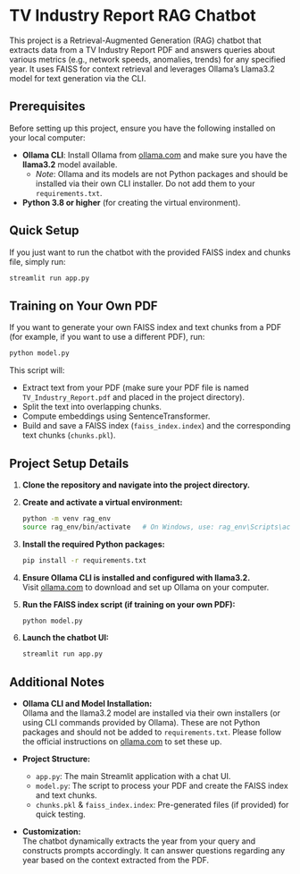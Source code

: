 # TV Industry Report RAG Chatbot

This project is a Retrieval-Augmented Generation (RAG) chatbot that extracts data from a TV Industry Report PDF and answers queries about various metrics (e.g., network speeds, anomalies, trends) for any specified year. It uses FAISS for context retrieval and leverages Ollama’s Llama3.2 model for text generation via the CLI.

## Prerequisites

Before setting up this project, ensure you have the following installed on your local computer:
- **Ollama CLI**: Install Ollama from [ollama.com](https://ollama.com) and make sure you have the **llama3.2** model available.
  - *Note*: Ollama and its models are not Python packages and should be installed via their own CLI installer. Do not add them to your `requirements.txt`.
- **Python 3.8 or higher** (for creating the virtual environment).

## Quick Setup

If you just want to run the chatbot with the provided FAISS index and chunks file, simply run:
```bash
streamlit run app.py
```

## Training on Your Own PDF

If you want to generate your own FAISS index and text chunks from a PDF (for example, if you want to use a different PDF), run:
```bash
python model.py
```
This script will:
- Extract text from your PDF (make sure your PDF file is named `TV_Industry_Report.pdf` and placed in the project directory).
- Split the text into overlapping chunks.
- Compute embeddings using SentenceTransformer.
- Build and save a FAISS index (`faiss_index.index`) and the corresponding text chunks (`chunks.pkl`).

## Project Setup Details

1. **Clone the repository and navigate into the project directory.**
2. **Create and activate a virtual environment:**
   ```bash
   python -m venv rag_env
   source rag_env/bin/activate   # On Windows, use: rag_env\Scripts\activate
   ```
3. **Install the required Python packages:**
   ```bash
   pip install -r requirements.txt
   ```
4. **Ensure Ollama CLI is installed and configured with llama3.2.**  
   Visit [ollama.com](https://ollama.com) to download and set up Ollama on your computer.

5. **Run the FAISS index script (if training on your own PDF):**
   ```bash
   python model.py
   ```
6. **Launch the chatbot UI:**
   ```bash
   streamlit run app.py
   ```

## Additional Notes

- **Ollama CLI and Model Installation:**  
  Ollama and the llama3.2 model are installed via their own installers (or using CLI commands provided by Ollama). These are not Python packages and should not be added to `requirements.txt`. Please follow the official instructions on [ollama.com](https://ollama.com) to set these up.

- **Project Structure:**  
  - `app.py`: The main Streamlit application with a chat UI.  
  - `model.py`: The script to process your PDF and create the FAISS index and text chunks.  
  - `chunks.pkl` & `faiss_index.index`: Pre-generated files (if provided) for quick testing.

- **Customization:**  
  The chatbot dynamically extracts the year from your query and constructs prompts accordingly. It can answer questions regarding any year based on the context extracted from the PDF.
